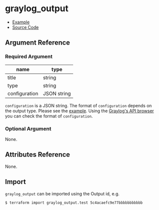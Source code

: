 # graylog_output

* [Example](../../examples/v0.12/output.tf)
* [Source Code](../../graylog/resource/system/output/resource.go)

## Argument Reference

### Required Argument

name | type
--- | ---
title | string
type | string
configuration | JSON string

`configuration` is a JSON string.
The format of `configuration` depends on the output type.
Please see the [example](../../examples/v0.12/output.tf).
Using the [Graylog's API browser](https://docs.graylog.org/en/3.1/pages/configuration/rest_api.html) you can check the format of `configuration`.

### Optional Argument

None.

## Attributes Reference

None.

## Import

`graylog_output` can be imported using the Output id, e.g.

```console
$ terraform import graylog_output.test 5c4acaefc9e77bbbbbbbbbbb
```
